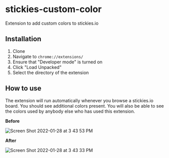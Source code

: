 # stickies-custom-color
Extension to add custom colors to stickies.io

## Installation
1. Clone
2. Navigate to `chrome://extensions/`
3. Ensure that "Developer mode" is turned on
4. Click "Load Unpacked"
5. Select the directory of the extension

## How to use
The extension will run automatically whenever you browse a stickies.io board. You should see additional colors present. You will also be able to see the colors used by anybody else who has used this extension.

**Before**

![Screen Shot 2022-01-28 at 3 43 53 PM](https://user-images.githubusercontent.com/1782281/151618872-85e1c56b-5ee0-40d1-b666-08893f0fb08b.png)

**After**

![Screen Shot 2022-01-28 at 3 43 33 PM](https://user-images.githubusercontent.com/1782281/151618865-f59243d5-fb45-4478-ac3a-480af2b17037.png)
